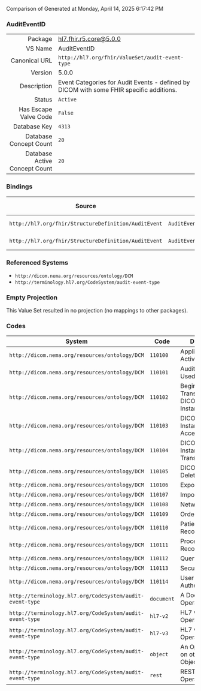 Comparison of 
Generated at Monday, April 14, 2025 6:17:42 PM

### AuditEventID

|      |     |
| ---: | --- |
| Package | hl7.fhir.r5.core@5.0.0 |
| VS Name | AuditEventID |
| Canonical URL | `http://hl7.org/fhir/ValueSet/audit-event-type` |
| Version | 5.0.0 |
| Description | Event Categories for Audit Events - defined by DICOM with some FHIR specific additions. |
| Status | `Active` |
| Has Escape Valve Code | `False` |
| Database Key | `4313` |
| Database Concept Count | `20` |
| Database Active Concept Count | `20` |
### Bindings

| Source | Element | Binding | Strength | Element Short |
| ------ | ------- | ------- | -------- | ------------- |
| `http://hl7.org/fhir/StructureDefinition/AuditEvent` | `AuditEvent.category` | `http://hl7.org/fhir/ValueSet/audit-event-type` | `Example` | Type/identifier of event |
| `http://hl7.org/fhir/StructureDefinition/AuditEvent` | `AuditEvent.entity.detail.type` | `http://hl7.org/fhir/ValueSet/audit-event-type` | `Example` | Name of the property |

### Referenced Systems

* `http://dicom.nema.org/resources/ontology/DCM`
* `http://terminology.hl7.org/CodeSystem/audit-event-type`
### Empty Projection

This Value Set resulted in no projection (no mappings to other packages).

### Codes

| System | Code | Display |
| ------ | ---- | ------- |
| `http://dicom.nema.org/resources/ontology/DCM` | `110100` | Application Activity |
| `http://dicom.nema.org/resources/ontology/DCM` | `110101` | Audit Log Used |
| `http://dicom.nema.org/resources/ontology/DCM` | `110102` | Begin Transferring DICOM Instances |
| `http://dicom.nema.org/resources/ontology/DCM` | `110103` | DICOM Instances Accessed |
| `http://dicom.nema.org/resources/ontology/DCM` | `110104` | DICOM Instances Transferred |
| `http://dicom.nema.org/resources/ontology/DCM` | `110105` | DICOM Study Deleted |
| `http://dicom.nema.org/resources/ontology/DCM` | `110106` | Export |
| `http://dicom.nema.org/resources/ontology/DCM` | `110107` | Import |
| `http://dicom.nema.org/resources/ontology/DCM` | `110108` | Network Entry |
| `http://dicom.nema.org/resources/ontology/DCM` | `110109` | Order Record |
| `http://dicom.nema.org/resources/ontology/DCM` | `110110` | Patient Record |
| `http://dicom.nema.org/resources/ontology/DCM` | `110111` | Procedure Record |
| `http://dicom.nema.org/resources/ontology/DCM` | `110112` | Query |
| `http://dicom.nema.org/resources/ontology/DCM` | `110113` | Security Alert |
| `http://dicom.nema.org/resources/ontology/DCM` | `110114` | User Authentication |
| `http://terminology.hl7.org/CodeSystem/audit-event-type` | `document` | A Document Operation |
| `http://terminology.hl7.org/CodeSystem/audit-event-type` | `hl7-v2` | HL7 v2 Operation |
| `http://terminology.hl7.org/CodeSystem/audit-event-type` | `hl7-v3` | HL7 v3 Operation |
| `http://terminology.hl7.org/CodeSystem/audit-event-type` | `object` | An Operation on other Objects |
| `http://terminology.hl7.org/CodeSystem/audit-event-type` | `rest` | RESTful Operation |
